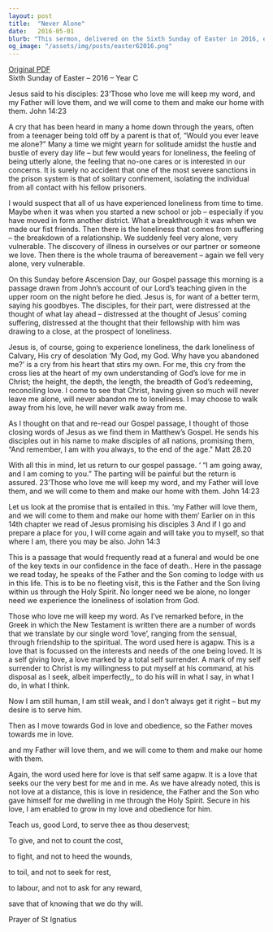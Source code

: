 ```yaml
---
layout: post
title:  "Never Alone"
date:   2016-05-01
blurb: "This sermon, delivered on the Sixth Sunday of Easter in 2016, explores the theme of loneliness and the promise of Jesus' presence. It reflects on the disciples' distress at Jesus' impending departure and the assurance of His return. The sermon emphasizes the promise of God's enduring presence and love, which eliminates the feeling of loneliness."
og_image: "/assets/img/posts/easter62016.png"
---
```

[Original PDF](/assets/pdf/easter62016.pdf)    
Sixth Sunday of Easter – 2016 – Year C

Jesus said to his disciples: 23‘Those who love me will keep my word, and my Father will love them, and we will come to them and make our home with them. John 14:23

A cry that has been heard in many a home down through the years, often from a teenager being told off by a parent is that of, “Would you ever leave me alone?” Many a time we might yearn for solitude amidst the hustle and bustle of every day life – but few would years for loneliness, the feeling of being utterly alone, the feeling that no-one cares or is interested in our concerns. It is surely no accident that one of the most severe sanctions in the prison system is that of solitary confinement, isolating the individual from all contact with his fellow prisoners.

I would suspect that all of us have experienced loneliness from time to time. Maybe when it was when you started a new school or job – especially if you have moved in form another district. What a breakthrough it was when we made our fist friends. Then there is the loneliness that comes from suffering – the breakdown of a relationship. We suddenly feel very alone, very vulnerable. The discovery of illness in ourselves or our partner or someone we love. Then there is the whole trauma of bereavement – again we fell very alone, very vulnerable.

On this Sunday before Ascension Day, our Gospel passage this morning is a passage drawn from John’s account of our Lord’s teaching given in the upper room on the night before he died. Jesus is, for want of a better term, saying his goodbyes. The disciples, for their part, were distressed at the thought of what lay ahead – distressed at the thought of Jesus’ coming suffering, distressed at the thought that their fellowship with him was drawing to a close, at the prospect of loneliness.

Jesus is, of course, going to experience loneliness, the dark loneliness of Calvary, His cry of desolation ‘My God, my God. Why have you abandoned me?’ is a cry from his heart that stirs my own. For me, this cry from the cross lies at the heart of my own understanding of God’s love for me in Christ; the height, the depth, the length, the breadth of God’s redeeming, reconciling love. I come to see that Christ, having given so much will never leave me alone, will never abandon me to loneliness. I may choose to walk away from his love, he will never walk away from me.

As I thought on that and re-read our Gospel passage, I thought of those closing words of Jesus as we find them in Matthew’s Gospel. He sends his disciples out in his name to make disciples of all nations, promising them, “And remember, I am with you always, to the end of the age." Matt 28.20

With all this in mind, let us return to our gospel passage. ‘ “I am going away, and I am coming to you.” The parting will be painful but the return is assured. 23‘Those who love me will keep my word, and my Father will love them, and we will come to them and make our home with them. John 14:23

Let us look at the promise that is entailed in this. ‘my Father will love them, and we will come to them and make our home with them’ Earlier on in this 14th chapter we read of Jesus promising his disciples 3 And if I go and prepare a place for you, I will come again and will take you to myself, so that where I am, there you may be also. John 14:3

This is a passage that would frequently read at a funeral and would be one of the key texts in our confidence in the face of death.. Here in the passage we read today, he speaks of the Father and the Son coming to lodge with us in this life. This is to be no fleeting visit, this is the Father and the Son living within us through the Holy Spirit. No longer need we be alone, no longer need we experience the loneliness of isolation from God.

Those who love me will keep my word. As I’ve remarked before, in the Greek in which the New Testament is written there are a number of words that we translate by our single word ‘love’, ranging from the sensual, through friendship to the spiritual. The word used here is agapw. This is a love that is focussed on the interests and needs of the one being loved. It is a self giving love, a love marked by a total self surrender. A mark of my self surrender to Christ is my willingness to put myself at his command, at his disposal as I seek, albeit imperfectly,, to do his will in what I say, in what I do, in what I think.

Now I am still human, I am still weak, and I don’t always get it right – but my desire is to serve him.

Then as I move towards God in love and obedience, so the Father moves towards me in love.

and my Father will love them, and we will come to them and make our home with them.

Again, the word used here for love is that self same agapw. It is a love that seeks our the very best for me and in me. As we have already noted, this is not love at a distance, this is love in residence, the Father and the Son who gave himself for me dwelling in me through the Holy Spirit. Secure in his love, I am enabled to grow in my love and obedience for him.

Teach us, good Lord, to serve thee as thou deservest;

To give, and not to count the cost,

to fight, and not to heed the wounds,

to toil, and not to seek for rest,

to labour, and not to ask for any reward,

save that of knowing that we do thy will.

Prayer of St Ignatius
